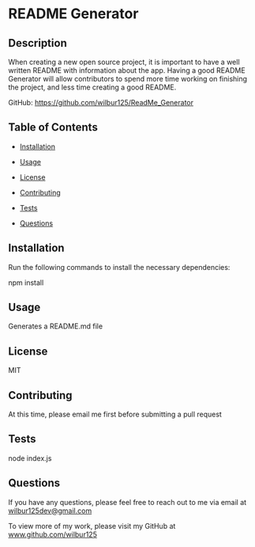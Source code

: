 
  # README Generator

  ## Description

  When creating a new open source project, it is important to have a well written README with information about the app. Having a good README Generator will allow contributors to spend more time working on finishing the project, and less time creating a good README.

  GitHub: https://github.com/wilbur125/ReadMe_Generator 

  ## Table of Contents

  * [Installation](#installation)

  * [Usage](#usage)

  * [License](#license)

  * [Contributing](#contributing)

  * [Tests](#tests)

  * [Questions](#questions)

  ## Installation

  Run the following commands to install the necessary dependencies:

  npm install

  ## Usage

  Generates a README.md file 


  ## License

  MIT

  ## Contributing

  At this time, please email me first before submitting a pull request

  ## Tests

  node index.js

  ## Questions

  If you have any questions, please feel free to reach out to me via email at wilbur125dev@gmail.com

  To view more of my work, please visit my GitHub at www.github.com/wilbur125
  